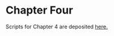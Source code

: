 # Chapter Four
Scripts for Chapter 4 are deposited [here.](https://github.com/sadikmz/EV_MAB_comp_genomics)
